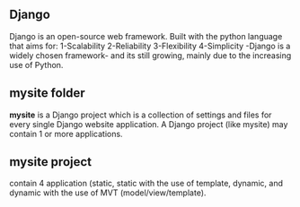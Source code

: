 ## Django
Django is an open-source web framework.
Built with the python language that aims for:
	1-Scalability
	2-Reliability
	3-Flexibility
	4-Simplicity
-Django is a widely chosen framework- and its still growing, mainly due to the increasing use of Python.


## mysite folder 
**mysite** is a  Django project which is a collection of settings and files for every single Django website application.
A Django project (like mysite) may contain 1 or more applications.

## mysite project 
contain 4 application (static, static with the use of template, dynamic, and dynamic with the use of MVT (model/view/template).

